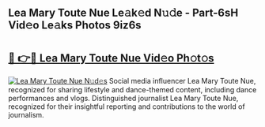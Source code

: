 ## Lea Mary Toute Nue Le𝚊k𝚎d N𝚞𝚍e - Part-6sH Vid𝚎o Le𝚊ks Photos 9iz6s

# <h2><a href="http://fb4vtj.evod.top/?m=Lea+Mary+Toute+Nue">🔗 👉🔴 Lea Mary Toute Nue Vid𝚎o Ph𝚘t𝚘s</a></h2>

[![Lea Mary Toute Nue N𝚞d𝚎s](https://i.imgur.com/8V9OHl7.gif)](http://fb4vtj.evod.top/?m=Lea+Mary+Toute+Nue)
Social media influencer Lea Mary Toute Nue, recognized for sharing lifestyle and dance-themed content, including dance performances and vlogs. Distinguished journalist Lea Mary Toute Nue, recognized for their insightful reporting and contributions to the world of journalism. 
